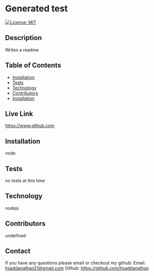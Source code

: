 # Generated test
  
  [![License: MIT](https://img.shields.io/badge/License-MIT-yellow.svg)](https://opensource.org/licenses/MIT)


  ## Description
Writes a readme

  ## Table of Contents
  
  * [Installation](#Installation)
  * [Tests](#Tests)
  * [Technology](#Technology)
  * [Contributors](#Contributors)
  * [Installation](#Installation)
  
  ## Live Link
  https://www.github.com

  ## Installation
  node
  
  ## Tests
  no tests at this time
  
  ## Technology
  nodejs

  ## Contributors
  undefined
  
  ## Contact
  If you have any questions please email or checkout my github:
  Email: hsaddanathan21@gmail.com
  Github: https://github.com/hsaddanathan
